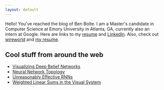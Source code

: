 ```yaml
---
layout: default
---
```


Hello! You've reached the blog of Ben Bolte. I am a Master's candidate in Computer Science at Emory University in Atlanta, GA, currently also an intern at Google. Here are links to my [resume](https://github.com/codekansas/jobs/blob/master/resume/cv_12.pdf) and [LinkedIn](https://www.linkedin.com/in/benjamin-bolte-37337686). Also, check out <a href="/resources/misc/wireworld.html" target="_blank">wireworld</a> and <a href="/resume.html" target="_blank">my resume</a>.

## Cool stuff from around the web
 - [Visualizing Deep Belief Networks](https://www.cs.toronto.edu/~hinton/adi/index.htm)
 - [Neural Network Topology](http://colah.github.io/posts/2014-03-NN-Manifolds-Topology/)
 - [Unreasonably Effective RNNs](http://karpathy.github.io/2015/05/21/rnn-effectiveness/)
 - [Weighted Linear Sums in the Visual System](http://m.jneurosci.org/content/35/39/13402.full.pdf)
